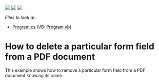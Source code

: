 <!-- default badges list -->
![](https://img.shields.io/endpoint?url=https://codecentral.devexpress.com/api/v1/VersionRange/128595445/17.1.3%2B)
[![](https://img.shields.io/badge/Open_in_DevExpress_Support_Center-FF7200?style=flat-square&logo=DevExpress&logoColor=white)](https://supportcenter.devexpress.com/ticket/details/T494237)
[![](https://img.shields.io/badge/📖_How_to_use_DevExpress_Examples-e9f6fc?style=flat-square)](https://docs.devexpress.com/GeneralInformation/403183)
<!-- default badges end -->
<!-- default file list -->
*Files to look at*:

* [Program.cs](./CS/RemoveInteractiveForm/Program.cs) (VB: [Program.vb](./VB/RemoveInteractiveForm/Program.vb))
<!-- default file list end -->
# How to delete a particular form field from a PDF document 


This example shows how to remove a particular form field from a PDF document knowing its name.

<br/>



